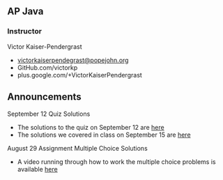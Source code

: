 ## AP Java ##
### Instructor ###
Victor Kaiser-Pendergrast<br>
- victorkaiserpendegrast@popejohn.org<br>
- GitHub.com/victorkp<br>
- plus.google.com/+VictorKaiserPendergrast

## Announcements ##

September 12 Quiz Solutions
- The solutions to the quiz on September 12 are [here](quizzes-and-tests/september-12/)
- The solutions we covered in class on September 15 are [here](september15/september15.pdf)

August 29 Assignment Multiple Choice Solutions
- A video running through how to work the multiple choice problems is available [here](https://www.youtube.com/watch?v=H-hC2Kf5NmA)
